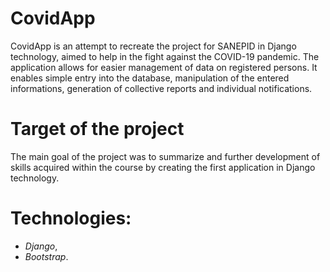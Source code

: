 # CovidApp
CovidApp is an attempt to recreate the project for SANEPID in Django technology, aimed to help in the fight against the COVID-19 pandemic. 
The application allows for easier management of data on registered persons. It enables simple entry into the database, manipulation of the entered informations,
generation of collective reports and individual notifications.

# Target of the project
The main goal of the project was to summarize and further development of skills acquired within the course by creating the first application in Django technology.

# Technologies:
- *Django*,
- *Bootstrap*.

